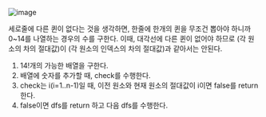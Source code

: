 ![image](https://user-images.githubusercontent.com/33195517/183807645-b218c13b-82dc-4394-87c1-e8286b93a644.png)

세로줄에 다른 퀸이 없다는 것을 생각하면, 한줄에 한개의 퀸을 무조건 뽑아야 하니까 0~14를 나열하는 경우의 수를 구한다.
이때, 대각선에 다른 퀸이 없어야 하므로 (각 원소의 차의 절대값)이 (각 원소의 인덱스의 차의 절대값)과 같아서는 안된다.

1. 14!개의 가능한 배열을 구한다.
2. 배열에 숫자를 추가할 때, check를 수행한다.
3. check는 i(i=1..n-1)일 때, 이전 원소와 현재 원소의 절대값이 i이면 false를 return한다.
4. false이면 dfs를 return 하고 다음 dfs를 수행한다.
